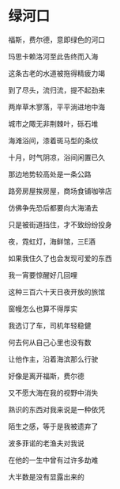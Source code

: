    

# 绿河口

福斯，费尔德，意即绿色的河口

玛思卡赖洛河至此告终而入海

这条古老的水道被拖得精疲力竭

到了尽头，流归流，提不起劲来

两岸草木寥落，平平淌进地中海

城市之陬无非荆棘叶，砾石堆

海滩浴间，漆着斑马型的条纹

十月，时气阴凉，浴间闲置已久

那边地势较高处是一条公路

路旁房屋挨房屋，商场食铺咖啡店

仿佛争先恐后都要向大海涌去

只是被街道挡住，才不致纷纷投身

夜，霓虹灯，海鲜馆，三E酒

如果我住久了也会发现可爱的东西

我一宵要惊醒好几回哩

这种三百六十天日夜开放的旅馆

窗幔怎么也算不得厚实

我选订了车，司机年轻稳健

何去何从自己心里也没有数

让他作主，沿着海滨那么行驶

好像是离开福斯，费尔德

又不愿大海在我的视野中消失

熟识的东西对我来说是一种依凭

陌生之感，等于是我被遗弃了

波多菲诺的老渔夫对我说

在他的一生中曾有过许多劫难

大半数是没有显露出来的